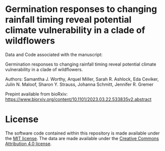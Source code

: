 # Germination responses to changing rainfall timing reveal potential climate vulnerability in a clade of wildflowers
 
Data and Code associated with the manuscript: 

Germination responses to changing rainfall timing reveal potential climate vulnerability in a clade of wildflowers.

Authors: Samantha J. Worthy, Arquel Miller, Sarah R. Ashlock, Eda Ceviker, Julin N. Maloof, Sharon Y. Strauss, Johanna Schmitt, Jennifer R. Gremer

Prepint available from bioRxiv: https://www.biorxiv.org/content/10.1101/2023.03.22.533835v2.abstract

# License
The software code contained within this repository is made available under the [MIT license](https://opensource.org/licenses/mit-license.php). The data are made available under the [Creative Commons Attribution 4.0 license](https://creativecommons.org/licenses/by/4.0/).
